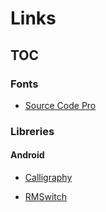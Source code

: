 # Links

## TOC

### Fonts

- [Source Code Pro](https://fonts.google.com/specimen/Source+Code+Pro)

### Libreries

#### Android

- [Calligraphy](https://github.com/chrisjenx/Calligraphy)

- [RMSwitch](https://github.com/RiccardoMoro/RMSwitch)
